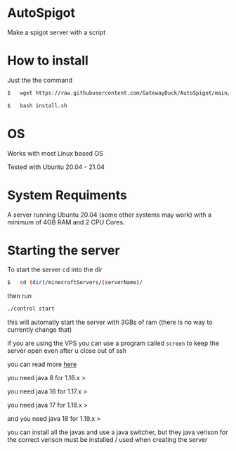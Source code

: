 # AutoSpigot
Make a spigot server with a script



# How to install
Just the the command
```bash
$   wget https://raw.githubusercontent.com/GatewayDuck/AutoSpigot/main/install.sh
```
```bash
$   bash install.sh
```

# OS
Works with most Linux based OS

Tested with Ubuntu 20.04 - 21.04

# System Requiments
A server running Ubuntu 20.04 (some other systems may work) with a minimum of 4GB RAM and 2 CPU Cores.


# Starting the server
To start the server cd into the dir
```bash
$   cd (dir)/minecraftServers/(serverName)/
```
then run
```bash
./control start
```
this will automatly start the server with 3GBs of ram (there is no way to currently change that)

if you are using the VPS you can use a program called `screen` to keep the server open even after u close out of ssh

you can read more [here](https://www.digitalocean.com/community/tutorials/how-to-install-and-use-screen-on-an-ubuntu-cloud-server)

you need java 8 for 1.16.x >

you need java 16 for 1.17.x >

you need java 17 for 1.18.x >

and you need java 18 for 1.19.x >

you can install all the javas and use a java switcher, but they java verison for the correct verison must be installed / used when creating the server
